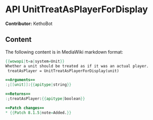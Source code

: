 # API UnitTreatAsPlayerForDisplay

**Contributor:** KethoBot

## Content

The following content is in MediaWiki markdown format:

```mediawiki
{{wowapi|t=a|system=Unit}}
Whether a unit should be treated as if it was an actual player.
 treatAsPlayer = UnitTreatAsPlayerForDisplay(unit)

==Arguments==
:;[[unit]]:{{apitype|string}}

==Returns==
:;treatAsPlayer:{{apitype|boolean}}

==Patch changes==
* {{Patch 8.1.5|note=Added.}}
```